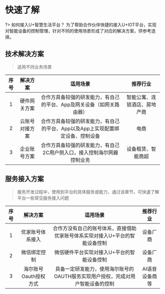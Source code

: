 # 快速了解

?> 如何接入U+智慧生活平台？ 为了帮助合作伙伴快捷的接入U+IOT平台，实现对智能设备的控制管理，针对不同的使用场景形成了对应的解决方案，供参考选择。


## 技术解决方案
>适用不同业务场景

序号|解决方案|适用场景|推荐行业 
:-:|:-:|:-:|:-: 
1|硬件网关方案|合作方具备较强的研发能力，有自己的平台、App及网关设备（如网关路由器）|智能公寓、连锁酒店、房地产商
2|云账号对接方案|合作方具备较强的研发能力，有自己的平台、App以及App上实现配置绑定设备、控制设备|电商
3|企业账号方案|合作方具备较强的研发能力，有自己2C用户侧入口，接入控制海尔网器控制业务|设备租赁、智能商超

  


## 服务接入方案
> 服务开发过程中，使用到平台的具体服务或能力，通过该章节，可快速了解平台一些常见服务接入问题

序号|解决方案|适用场景|推荐行业
:-:|:-:|:-:|:-:
1|优家账号体系接入|合作方没有自己的账号体系，直接借助优家账号体系实现对接入U+平台的智能设备控制|设备厂商
2|微信绑定控制|微信硬件平台实现对接入U+平台的智能设备控制|设备厂商
3|海尔账号Oauth授权方式|具备一定研发能力，使用海尔账号的OAUTH服务实现用户授权，完成对用户智能设备的控制|AI语音设备商等
